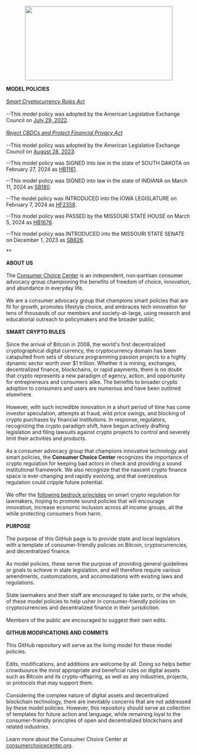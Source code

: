 <center><img src="https://consumerchoicecenter.org/wp-content/uploads/2022/06/1-CCC-LOGO-BEST-TRANSPARENT.png" 
	 style="object-fit:scale-down;
            width:400px;
            height:200px;
            border: solid 1px #CCC"/></center>    
	    
<b>MODEL POLICIES</b>\
\
<i><a href="https://github.com/yaeloss/Bitcoin-Model-Policies/tree/main/Smart-Cryptocurrency-Rules-Act">Smart Cryptocurrency Rules Act</a></i>\
\
--This model policy was adopted by the American Legislative Exchange Council on <a href="https://alec.org/model-policy/the-smart-cryptocurrency-rules-act/">July 29, 2022</a>.\
\
<i><a href="https://github.com/yaeloss/Bitcoin-Model-Policies/tree/main/Reject-CBDCs-and-Protect-Financial-Privacy-Act">Reject CBDCs and Protect Financial Privacy Act</a></i>\
\
--This model policy was adopted by the American Legislative Exchange Council on <a href="https://alec.org/model-policy/reject-cbdcs-and-protect-financial-privacy-act/">August 28, 2023</a>.

--This model policy was SIGNED into law in the state of SOUTH DAKOTA on February 27, 2024 as <a href="https://sdlegislature.gov/Session/Bill/24958">HB1161</a>.

--This model policy was SIGNED into law in the state of INDIANA on March 11, 2024 as <a href="https://iga.in.gov/legislative/2024/bills/senate/180/details">SB180</a>.

--The model policy was INTRODUCED into the IOWA LEGISLATURE on February 7, 2024 as <a href="https://legiscan.com/IA/bill/HF2358/2023">HF2358</a>.

--This model policy was PASSED by the MISSOURI STATE HOUSE on March 5, 2024 as <a href="https://legiscan.com/MO/bill/HB1676/2024">HB1676</a>.

--This model policy was INTRODUCED into the MISSOURI STATE SENATE on December 1, 2023 as <a href="https://legiscan.com/MO/bill/SB826/2024">SB826</a>.

**

<b>ABOUT US</b>\
\
The <a href="https://consumerchoicecenter.org">Consumer Choice Center</a> is an independent, non-partisan consumer advocacy group championing the benefits of freedom of choice, innovation, and abundance in everyday life. \
\
We are a consumer advocacy group that champions smart policies that are fit for growth, promotes lifestyle choice, and embraces tech innovation for tens of thousands of our members and society-at-large, using research and educational outreach to policymakers and the broader public. \
\
<b>SMART CRYPTO RULES</b>\
\
Since the arrival of Bitcoin in 2008, the world's first decentralized cryptographical digital currency, the cryptocurrency domain has been catapulted from sets of obscure programming passion projects to a highly dynamic sector worth over $1 trillion. Whether it is mining, exchanges, decentralized finance, blockchains, or rapid payments, there is no doubt that crypto represents a new paradigm of agency, action, and opportunity for entrepreneurs and consumers alike. The benefits to broader crypto adoption to consumers and users are numerous and have been outlined elsewhere.\
\
However, with such incredible innovation in a short period of time has come investor speculation, attempts at fraud, wild price swings, and blocking of crypto purchases by financial institutions. In response, regulators, recognizing the crypto paradigm shift, have begun actively drafting legislation and filing lawsuits against crypto projects to control and severely limit their activities and products.\
\
As a consumer advocacy group that champions innovative technology and smart policies, the <b>Consumer Choice Center</b> recognizes the importance of crypto regulation for keeping bad actors in check and providing a sound institutional framework. We also recognize that the nascent crypto finance space is ever-changing and rapidly evolving, and that overzealous regulation could cripple future potential.\
\
We offer the <a href="https://consumerchoicecenter.org/principles-for-smart-crypto-regulation/">following bedrock principles</a> on smart crypto regulation for lawmakers, hoping to promote sound policies that will encourage innovation, increase economic inclusion across all income groups, all the while protecting consumers from harm.\
\
<b>PURPOSE</b>\
\
The purpose of this GitHub page is to provide state and local legislators with a template of consumer-friendly policies on Bitcoin, cryptocurrencies, and decentralized finance.\
\
As model policies, these serve the purpose of providing general guidelines or goals to achieve in state legislation, and will therefore require various amendments, customizations, and accomodations with existing laws and regulations.\
\
State lawmakers and their staff are encouraged to take parts, or the whole, of these model policies to help usher in consumer-friendly policies on cryptocurrencies and decentralized finance in their jurisdiction.\
\
Members of the public are encouraged to suggest their own edits.\
\
<b>GITHUB MODIFICATIONS AND COMMITS</b>\
\
This GitHub repository will serve as the living model for these model policies. \
\
Edits, modifications, and additions are welcome by all. Doing so helps better crowdsource the most appropriate and beneficial rules on digital assets such as Bitcoin and its crypto-offspring, as well as any industries, projects, or protocols that may support them.\
\
Considering the complex nature of digital assets and decentralized blockchain technology, there are inevitably concerns that are not addressed by these model policies. However, this repository should serve as collection of templates for future action and language, while remaining loyal to the consumer-friendly principles of open and decentralized blockchains and related industries.\
\
Learn more about the Consumer Choice Center at <a href="https://consumerchoicecenter.org">consumerchoicecenter.org</a>.
